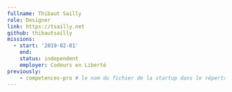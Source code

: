 ```yaml
---
fullname: Thibaut Sailly
role: Designer
link: https://tsailly.net
github: thibautsailly
missions:
  - start: '2019-02-01'
    end:
    status: independent
    employer: Codeurs en Liberté
previously:
    - competences-pro # le nom du fichier de la startup dans le répertoire /content/_startups/ sans l'extension .md
---
```

